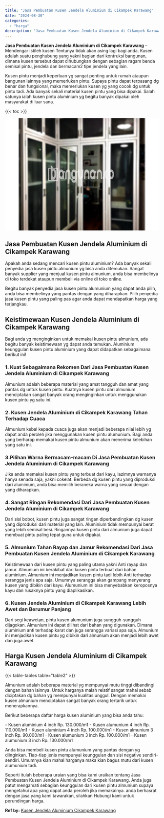 ```yaml
---
title: "Jasa Pembuatan Kusen Jendela Aluminium di Cikampek Karawang"
date: "2024-08-30"
categories: 
  - "harga"
description: "Jasa Pembuatan Kusen Jendela Aluminium di Cikampek Karawang. Seperti itulah beberapa uraian yang bisa kami uraikan tentang Jasa Pembuatan Kusen Jendela Alumi..."
---
```


**Jasa Pembuatan Kusen Jendela Aluminium di Cikampek Karawang** – Mendengar istileh kusen Tentunya tidak akan asing lagi bagi anda. Kusen adalah suatu penghubung yang yakni bagian dari kontruksi bangunan, dimana kusen tersebut dapat dihubungkan dengan sebagian ragam benda semisal pintu, jendela dan bermacam2 tipe jendela yang lain.

Kusen pintu menjadi keperluan yg sangat penting untuk rumah ataupun bangunan lainnya yang memerlukan pintu. Supaya pintu dapat terpasang dg benar dan fungsional, maka memerlukan kusen yg yang cocok dg untuk pintu tadi. Ada banyak sekali material kusen pintu yang bisa dipakai. Salah satunya ialah kusen pintu aluminium yg begitu banyak dipakai oleh masyarakat di luar sana.

{{< toc >}}

![Jasa Pembuatan Kusen Jendela Aluminium di Cikampek Karawang](/images/harga-kusen-jendela-alumunium-05.png)

## Jasa Pembuatan Kusen Jendela Aluminium di Cikampek Karawang

Apakah anda sedang mencari kusen pintu aluminium? Ada banyak sekali penyedia jasa kusen pintu almunium yg bisa anda ditemukan. Sangat banyak supplier yang menjual kusen pintu almunium, anda bisa membelinya di toko terdekat ataupun membeli via online di toko online.

Begitu banyak penyedia jasa kusen pintu alumunium yang dapat anda pilih, anda bisa membelinya yang pantas dengan yang diharapkan. Pilih penyedia jasa kusen pintu yang paling pas agar anda dapat mendapatkan harga yang terjangkau.

## Keistimewaan Kusen Jendela Aluminium di Cikampek Karawang

Bagi anda yg menginginkan untuk memakai kusen pintu almunium, ada begitu banyak keistimewaan yg dapat anda temukan. Aluminium keunggulan kusen pintu aluminium yang dapat didapatkan sebagaimana berikut ini!

### 1\. Kuat Sebagaimana Rekomen Dari Jasa Pembuatan Kusen Jendela Aluminium di Cikampek Karawang

Almunium adalah beberapa material yang amat tangguh dan amat yang pantas dg untuk kusen pintu. Kuatnya kusen pintu dari almunium menciptakan sangat banyak orang menginginkan untuk menggunakan kusen pintu yg satu ini.

### 2\. Kusen Jendela Aluminium di Cikampek Karawang Tahan Terhadap Cuaca

Almunium kebal kepada cuaca juga akan menjadi beberapa nilai lebih yg dapat anda peroleh jika menggunakan kusen pintu alumunium. Bagi anda yang berharap memakai kusen pintu almunium akan menerima kelebihan yang satu ini.

### 3.Pilihan Warna Bermacam-macam Di Jasa Pembuatan Kusen Jendela Aluminium di Cikampek Karawang

Jika anda memakai kusen pintu yang terbuat dari kayu, lazimnya warnanya hanya senada saja, yakni cokelat. Berbeda dg kusen pintu yang diproduksi dari aluminium, anda bisa memilih beraneka warna yang sesuai dengan yang diharapkan.

### 4\. Sangat Ringan Rekomendasi Dari Jasa Pembuatan Kusen Jendela Aluminium di Cikampek Karawang

Dari sisi bobot, kusen pintu juga sangat ringan diperbandingkan dg kusen yang diproduksi dari material yang lain. Aluminium tidak mempunyai berat yang lebih semisal besi. Ringannya kusen pintu dari almunium juga dapat membuat pintu paling tepat guna untuk dipakai.

### 5\. Almunium Tahan Rayap dan Jamur Rekomendasi Dari Jasa Pembuatan Kusen Jendela Aluminium di Cikampek Karawang

Keistimewaan dari kusen pintu yang paling utama yakni Anti rayap dan jamur. Almunium ini berakibat dari kusen pintu terbuat dari bahan aluminium. Almunium ini menjadikan kusen pintu tadi lebih Anti terhadap serangga jenis apa saja. Umumnya serangga akan gampang menyerang kusen yang dibikin dari kayu. Alumunium ini bisa menyebabkan keroposnya kayu dan rusaknya pintu yang diaplikasikan.

### 6\. Kusen Jendela Aluminium di Cikampek Karawang Lebih Awet dan Berumur Panjang

Dari segi keawetan, pintu kusen alumunium juga sungguh-sungguh dijagokan. Almunium ini dapat dilihat dari bahan yang digunakan. Dimana aluminium anti terhadap karat dan juga serangga variasi apa saja. Almunium ini menjadikan kusen pintu yg dibikin dari almunium akan menjadi lebih awet dan juga awet.

## Harga Kusen Jendela Aluminium di Cikampek Karawang

{{< table-tables table="table2" >}}

Almunium adalah beberapa material yg mempunyai mutu tinggi dibandingi dengan bahan lainnya. Untuk harganya malah relatif sangat mahal sebab diciptakan dg bahan yg mempunyai kualitas unggul. Dengan memakai kusen almunium menciptakan sangat banyak orang tertarik untuk menerapkannya.

Berikut beberapa daftar harga kusen aluminium yang bisa anda tahu:

\- Kusen aluminium 4 inch Rp. 130.000/m1 - Kusen alumunium 4 inch Rp. 110.000/m1 - Kusen aluminium 4 inch Rp. 100.000/m1 - Kusen almunium 3 inch Rp. 90.000/m1 - Kusen alumunium 3 inch Rp. 100.000/m1 - Kusen alumunium 3 inch Rp. 130.000/m1

Anda bisa membeli kusen pintu alumunium yang pantas dengan yg diinginkan. Tiap-tiap jenis mempunyai keunggulan dan sisi negative sendiri-sendiri. Umumnya kian mahal harganya maka kian bagus mutu dari kusen alumunium tadi.

Seperti itulah beberapa uraian yang bisa kami uraikan tentang Jasa Pembuatan Kusen Jendela Aluminium di Cikampek Karawang. Anda juga patut mengamati sebagian keunggulan dari kusen pintu almunium supaya mengetahui apa yang dapat anda peroleh jika memakainya. anda berhasrat dengan jasa yang kami tawarakan, silahkan Hubungi kami untuk perundingan harga.

**Ref by:** [Kusen Jendela Aluminium Cikampek Karawang](https://id.wikipedia.org/wiki/Kusen)
